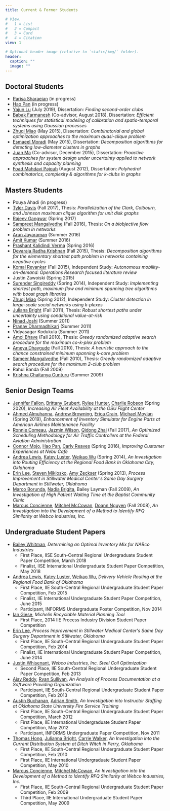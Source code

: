 ```yaml
---
title: Current & Former Students

# View.
#   1 = List
#   2 = Compact
#   3 = Card
#   4 = Citation
view: 1

# Optional header image (relative to `static/img/` folder).
header:
  caption: ""
  image: ""
---
```

## Doctoral Students
* [Parisa Sharaeian](https://www.linkedin.com/in/parisa-sahraeian-950a47143/) (in progress)
* [Hao Pan](https://www.linkedin.com/in/hao-pan-9b905456) (in progress)
* [Yajun Lu](https://www.linkedin.com/in/yajunlu) (July 2019), Dissertation: _Finding second-order clubs_
* [Babak Farmanesh](https://www.linkedin.com/in/babak-farmanesh-660009104) (Co-advisor, August 2018), Dissertation: _Efficient techniques for statistical modeling of calibration and spatio-temporal systems using Gaussian processes_
* [Zhuqi Miao](https://www.linkedin.com/in/zhuqi-miao-84579a54) (May 2015), Dissertation: _Combinatorial and global optimization approaches to the maximum quasi-clique problem_
* [Esmaeel Moradi](https://www.linkedin.com/in/esmaeel-moradi-ph-d-786b7748) (May 2015), Dissertation: _Decomposition algorithms for detecting low-diameter clusters in graphs_
* [Juan Ma](https://www.linkedin.com/in/juan-ma-58763a38) (Co-advisor, December 2015), Dissertation: _Proactive approaches for system design under uncertainty applied to network synthesis and capacity planning_
* [Foad Mahdavi Pajouh](https://www.umb.edu/faculty_staff/bio/foad_mahdavi_pajouh) (August 2012), Dissertation: _Polyhedral combinatorics, complexity & algorithms for k-clubs in graphs_
## Masters Students
* Pouya Ahadi (in progress)
* [Tyler Davis](https://www.linkedin.com/in/tyler-davis-197012153/) (Fall 2017), Thesis: _Parallelization of the Clark, Colbourn, and Johnson maximum clique algorithm for unit disk graphs_
* [Rajeev Gangwar](https://www.linkedin.com/in/gangwarrajeev) (Spring 2017)
* [Sampreet Mangalvedhe](https://www.linkedin.com/in/sampreetmangalvedhe) (Fall 2016), Thesis:  _On a biobjective flow problem in networks_
* [Arun Jayaraman](https://www.linkedin.com/in/arunjayaraman22) (Summer 2016)
* [Amit Kumar](https://www.linkedin.com/in/amitokstate) (Summer 2016)
* [Prashant Kalidindi Verma](https://www.linkedin.com/in/prashantkalidindiverma/) (Spring 2016)
* [Devaraja Radha Krishnan](https://www.linkedin.com/in/devarvr/) (Fall 2015), Thesis: _Decomposition algorithms for the elementary shortest path problem in networks containing negative cycles_
* [Komal Revankar](https://www.linkedin.com/in/komalrevankar) (Fall 2015), Independent Study: _Autonomous mobility-on-demand: Operations Research focused literature review_
* Justin Zawoiski (Spring 2015)
* [Surender Singireddy](http://www.linkedin.com/in/surendersingireddy) (Spring 2014), Independent Study: _Implementing shortest path, maximum flow and minimum spanning tree algorithms with boost graph libraries_
* [Zhuqi Miao](https://www.linkedin.com/in/zhuqi-miao-84579a54/) (Spring 2012), Independent Study: _Cluster detection in large-scale social networks using k-plexes_
* [Juliana Bright](http://www.linkedin.com/in/julianabright) (Fall 2011), Thesis: _Robust shortest paths under uncertainty using conditional value-at-risk_
* [Ninad Joshi](http://www.linkedin.com/pub/ninad-joshi/19/4b8/582) (Summer 2011)
* [Pranav Dharmadhikari](http://www.linkedin.com/pub/pranav-dharmadhikari/11/579/545) (Summer 2011)
* Vidyasagar Kodukula (Summer 2011)
* [Amol Bhave](https://www.linkedin.com/in/aabhave) (Fall 2010), Thesis: _Greedy randomized adaptive search procedure for the maximum co-k-plex problem_
* [Ameya Dhaygude](http://www.linkedin.com/in/ameyadhaygude) (Fall 2010), Thesis: _A heuristic approach to the chance constrained minimum spanning k-core problem_
* [Sameer Mangalvedhe](http://www.linkedin.com/pub/sameer-mangalvedhe/15/734/366) (Fall 2010), Thesis: _Greedy randomized adaptive search procedure for the maximum 2-club problem_
* Rahul Banda (Fall 2009)
* [Krishna Chaitanya Gunturu](http://www.linkedin.com/in/krishnagunturu) (Summer 2009)
## Senior Design Teams
* [Jennifer Fallon](https://www.linkedin.com/in/jennifer-fallon-2184b7197/), [Brittany Grubert](https://www.linkedin.com/in/brittany-grubert-a67600158/), [Rylee Hunter](https://www.linkedin.com/in/rylee-hunter-bb392a96/), [Charlie Robson](https://www.linkedin.com/in/charlie-robson-3a0606160/) (Spring 2020), _Increasing Air Fleet Availability at the OSU Flight Center_
* [Ahmed Almuhanna](https://www.linkedin.com/in/ahmed-almuhanna-36abb4177/), [Andrew Browning](https://www.linkedin.com/in/andrew-browning-442701150/), [Erica Crain](https://www.linkedin.com/in/ericabcrain/), [Michael Moylan](https://www.linkedin.com/in/michaelpmoylan1/) (Spring 2019), _Enhancement of Inventory Simulator for Engine Parts at American Airlines Maintenance Facility_
* [Ronnie Comeau](https://www.linkedin.com/in/ronald-comeau-305a0b138/), [Jazmin Wilson](https://www.linkedin.com/in/jazmin-wilson-5231a513b/), [Qidong Zhai](https://www.linkedin.com/in/qidong-zhai/) (Fall 2017), _An Optimized Scheduling Methodology for Air Traffic Controllers at the Federal Aviation Administration_
* [Connor Mojo](https://www.linkedin.com/in/connor-mojo-17202481/), [Hao Pan](https://www.linkedin.com/in/hao-pan-9b905456/), [Carly Reaves](https://www.linkedin.com/in/carlyreaves/) (Spring 2016), _Improving Customer Experiences at Nebu Café_
* [Andrea Lewis](https://www.linkedin.com/in/andrea-redwine-32947445/), [Katey Luster](https://www.linkedin.com/in/kateyluster/), [Weikao Wu](https://www.linkedin.com/in/weikao-wu-9b0392a1/) (Spring 2014), _An Investigation into Routing Efficiency at the Regional Food Bank In Oklahoma City, Oklahoma_
* [Erin Lee](https://www.linkedin.com/in/erin-cunningham-mba-57b8253b/), [Steven Miklosko](https://www.linkedin.com/in/srmiklosko/), [Amy Zeckser](https://www.linkedin.com/in/amy-zeckser-41271295/) (Spring 2013), _Process Improvement in Stillwater Medical Center's Same Day Surgery Department in Stillwater, Oklahoma_
* [Marco Borunda](https://www.linkedin.com/in/marco-borunda/), [Nadia Brigita](https://www.linkedin.com/in/nadia-brigita-95b61b44/), Bailey Layman (Fall 2009), _An Investigation of High Patient Waiting Time at the Baptist Community Clinic_
* [Marcus Concienne](https://www.linkedin.com/in/marcus-concienne-4889a014/), [Mitchel McCowan](https://www.linkedin.com/in/mitchel-mccowan-69367721/), [Doann Nguyen](https://www.linkedin.com/in/doannnguyen/) (Fall 2008), _An Investigation into the Development of a Method to Identify RFQ Similarity at Webco Industries, Inc._
## Undergraduate Student Papers
* [Bailey Whitman](https://www.linkedin.com/in/bailey-whitman-bonjour-01a141bb/), _Determining an Optimal Inventory Mix for NABco Industries_
  - First Place, IISE South-Central Regional Undergraduate Student Paper Competition, March 2018
  - Finalist, IISE International Undergraduate Student Paper Competition, May 2018
* [Andrea Lewis](https://www.linkedin.com/in/andrea-redwine-32947445/), [Katey Luster](https://www.linkedin.com/in/kateyluster/), [Weikao Wu](https://www.linkedin.com/in/weikao-wu-9b0392a1/), _Delivery Vehicle Routing at the Regional Food Bank of Oklahoma_
  - First Place, IIE South-Central Regional Undergraduate Student Paper Competition, Feb 2015
  - Finalist, IIE International Undergraduate Student Paper Competition, June 2015
  - Participant, INFORMS Undergraduate Poster Competition, Nov 2014
* [Ian Giese](https://www.linkedin.com/in/iangiese/), _Michelin Recyclable Material Planning Tool_
  - First Place,  2014 IIE Process Industry Division Student Paper Competition
* [Erin Lee](https://www.linkedin.com/in/erin-cunningham-mba-57b8253b/), _Process Improvement in Stillwater Medical Center's Same Day Surgery Department in Stillwater, Oklahoma_
  - First Place, IIE South-Central Regional Undergraduate Student Paper Competition, Feb 2014
  - Finalist, IIE International Undergraduate Student Paper Competition, June 2014
* [Justin Whisenant](https://www.linkedin.com/in/justin-whisenant-9505b6b4/), _Webco Industries, Inc. Steel Coil Optimization_
  - Second Place, IIE South-Central Regional Undergraduate Student Paper Competition, Feb 2013
* [Ajay Reddy](https://www.linkedin.com/in/ajay-reddy-b1757a89/), [Ryan Sullivan](https://www.linkedin.com/in/rybitron/), _An Analysis of Process Documentation at a Software Providing Organization_
  - Participant, IIE South-Central Regional Undergraduate Student Paper Competition, Feb 2013
* [Austin Buchanan](https://www.linkedin.com/in/austin-buchanan-a988a721/), [Adrian Smith](https://www.linkedin.com/in/adrian-smith-05544282/), _An Investigation into Instructor Staffing at Oklahoma State University Fire Service Training_
  - First Place, IIE South-Central Regional Undergraduate  Student Paper Competition, March 2012
  - First Place, IIE International Undergraduate Student Paper Competition, May 2012
  - Participant, INFORMS Undergraduate Paper Competition, Nov 2011
* [Thomas Hong](https://www.linkedin.com/in/thomas-hong-ba518130/), [Julianna Bright](https://www.linkedin.com/in/julianabright/), [Carrie Walker](https://www.linkedin.com/in/carrie-walker-barger-61b04b12/), _An Investigation into the Current Distribution System at Ditch Witch in Perry, Oklahoma_
  - ​First Place, IIE South-Central Regional Undergraduate  Student Paper Competition, Feb 2010
  - First Place, IIE International Undergraduate Student Paper Competition, May 2010
* [Marcus Concienne](https://www.linkedin.com/in/marcus-concienne-4889a014/), [Mitchel McCowan](https://www.linkedin.com/in/mitchel-mccowan-69367721/), _An Investigation into the Development of a Method to Identify RFQ Similarity at Webco Industries, Inc._
  - First Place, IIE South-Central Regional Undergraduate Student Paper Competition, Feb 2009
  - Third Place, IIE International Undergraduate Student Paper Competition, May 2009
